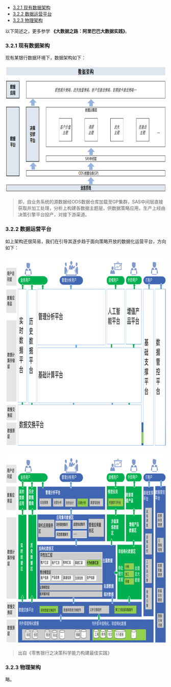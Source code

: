 
- [3.2.1 现有数据架构](#321-现有数据架构)
- [3.2.2 数据运营平台](#322-数据运营平台)
- [3.2.3 物理架构](#323-物理架构)

以下简述之，更多参学 **《大数据之路：阿里巴巴大数据实践》**。

### 3.2.1 现有数据架构
现有某银行数据环境下，数据架构如下：

<p align="center">
<img src="../../Z/3.2.1.0-000.png" height=400>
</p>

> 即，自业务系统的源数据经ODS数据仓库加载至GP集群，SAS中间层直接获取并加工处理，分析上构建各数据主题层，供数据策略应用，生产上经由决策引擎平台投产，对接下游渠道。


### 3.2.2 数据运营平台
如上架构还很简易，我们在引导其逐步趋于面向策略开放的数据化运营平台，方向如下：

<p align="center">
<img src="../../Z/3.2.2.0-000.png" height=600>
</p>

<p align="center">
<img src="../../Z/3.2.2.0-001.png" height=600>
</p>

> 出自《零售银行之决策科学能力构建最佳实践》


### 3.2.3 物理架构

略。

